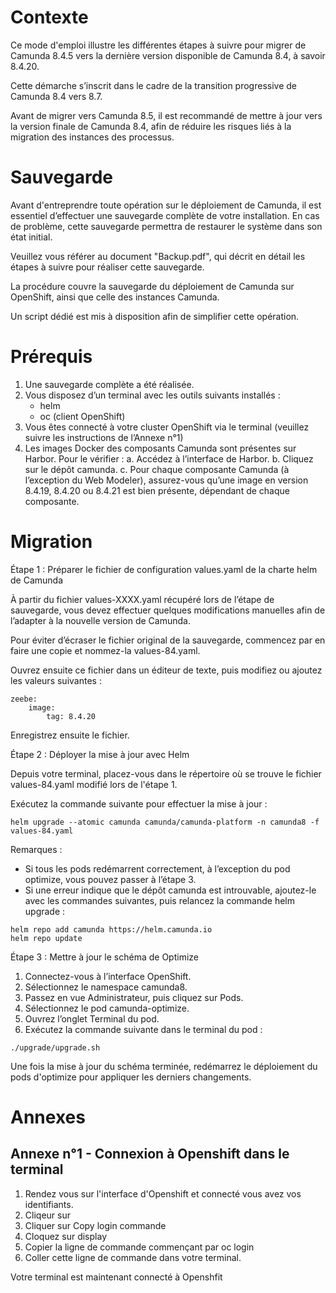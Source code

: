 # Contexte

Ce mode d'emploi illustre les différentes étapes à suivre pour migrer de Camunda 8.4.5 vers la dernière version disponible de Camunda 8.4, à savoir 8.4.20.

Cette démarche s’inscrit dans le cadre de la transition progressive de Camunda 8.4 vers 8.7. 

Avant de migrer vers Camunda 8.5, il est recommandé de mettre à jour vers la version finale de Camunda 8.4, afin de réduire les risques liés à la migration des instances des processus.

# Sauvegarde

Avant d'entreprendre toute opération sur le déploiement de Camunda, il est essentiel d’effectuer une sauvegarde complète de votre installation. En cas de problème, cette sauvegarde permettra de restaurer le système dans son état initial.

Veuillez vous référer au document "Backup.pdf", qui décrit en détail les étapes à suivre pour réaliser cette sauvegarde.

La procédure couvre la sauvegarde du déploiement de Camunda sur OpenShift, ainsi que celle des instances Camunda.

Un script dédié est mis à disposition afin de simplifier cette opération.

# Prérequis
1. Une sauvegarde complète a été réalisée.
2. Vous disposez d’un terminal avec les outils suivants installés :
    - helm
    - oc (client OpenShift)
3. Vous êtes connecté à votre cluster OpenShift via le terminal (veuillez suivre les instructions de l’Annexe n°1)
4. Les images Docker des composants Camunda sont présentes sur Harbor.
    Pour le vérifier :
    a. Accédez à l’interface de Harbor.
    b. Cliquez sur le dépôt camunda.
    c. Pour chaque composante Camunda (à l’exception du Web Modeler), assurez-vous qu’une image en version 8.4.19, 8.4.20 ou 8.4.21 est bien présente, dépendant de chaque composante.

# Migration

Étape 1 : Préparer le fichier de configuration values.yaml de la charte helm de Camunda

À partir du fichier values-XXXX.yaml récupéré lors de l’étape de sauvegarde, vous devez effectuer quelques modifications manuelles afin de l’adapter à la nouvelle version de Camunda.

Pour éviter d’écraser le fichier original de la sauvegarde, commencez par en faire une copie et nommez-la values-84.yaml.

Ouvrez ensuite ce fichier dans un éditeur de texte, puis modifiez ou ajoutez les valeurs suivantes :

```
zeebe:
    image:
        tag: 8.4.20
```

Enregistrez ensuite le fichier.


Étape 2 : Déployer la mise à jour avec Helm

Depuis votre terminal, placez-vous dans le répertoire où se trouve le fichier values-84.yaml modifié lors de l'étape 1.

Exécutez la commande suivante pour effectuer la mise à jour :
```
helm upgrade --atomic camunda camunda/camunda-platform -n camunda8 -f values-84.yaml 
```

Remarques :
- Si tous les pods redémarrent correctement, à l’exception du pod optimize, vous pouvez passer à l’étape 3.
- Si une erreur indique que le dépôt camunda est introuvable, ajoutez-le avec les commandes suivantes, puis relancez la commande helm upgrade :
```
helm repo add camunda https://helm.camunda.io
helm repo update
```

Étape 3 : Mettre à jour le schéma de Optimize

1. Connectez-vous à l’interface OpenShift.
2. Sélectionnez le namespace camunda8.
3. Passez en vue Administrateur, puis cliquez sur Pods.
4. Sélectionnez le pod camunda-optimize.
5. Ouvrez l’onglet Terminal du pod.
6. Exécutez la commande suivante dans le terminal du pod :
```
./upgrade/upgrade.sh
```

Une fois la mise à jour du schéma terminée, redémarrez le déploiement du pods d'optimize pour appliquer les derniers changements.

# Annexes 

## Annexe n°1 - Connexion à Openshift dans le terminal

1. Rendez vous sur l'interface d'Openshift et connecté vous avez vos identifiants.
2. Cliqeur sur 
3. Cliquer sur Copy login commande
4. Cloquez sur display
5. Copier la ligne de commande commençant par oc login
6. Coller cette ligne de commande dans votre terminal.

Votre terminal est maintenant connecté à Openshfit